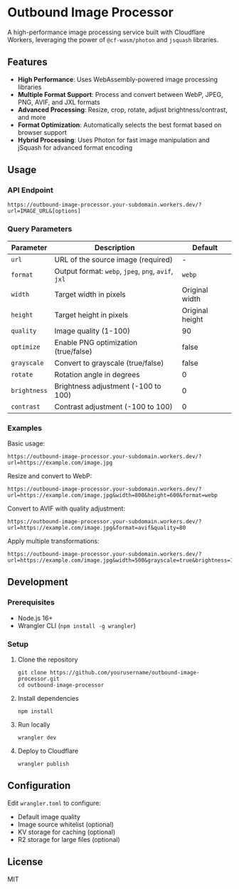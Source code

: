 # Outbound Image Processor

A high-performance image processing service built with Cloudflare Workers, leveraging the power of `@cf-wasm/photon` and `jsquash` libraries.

## Features

- **High Performance**: Uses WebAssembly-powered image processing libraries
- **Multiple Format Support**: Process and convert between WebP, JPEG, PNG, AVIF, and JXL formats
- **Advanced Processing**: Resize, crop, rotate, adjust brightness/contrast, and more
- **Format Optimization**: Automatically selects the best format based on browser support
- **Hybrid Processing**: Uses Photon for fast image manipulation and jSquash for advanced format encoding

## Usage

### API Endpoint

```
https://outbound-image-processor.your-subdomain.workers.dev/?url=IMAGE_URL&[options]
```

### Query Parameters

| Parameter | Description | Default |
|-----------|-------------|---------|
| `url` | URL of the source image (required) | - |
| `format` | Output format: `webp`, `jpeg`, `png`, `avif`, `jxl` | `webp` |
| `width` | Target width in pixels | Original width |
| `height` | Target height in pixels | Original height |
| `quality` | Image quality (1-100) | 90 |
| `optimize` | Enable PNG optimization (true/false) | false |
| `grayscale` | Convert to grayscale (true/false) | false |
| `rotate` | Rotation angle in degrees | 0 |
| `brightness` | Brightness adjustment (-100 to 100) | 0 |
| `contrast` | Contrast adjustment (-100 to 100) | 0 |

### Examples

Basic usage:
```
https://outbound-image-processor.your-subdomain.workers.dev/?url=https://example.com/image.jpg
```

Resize and convert to WebP:
```
https://outbound-image-processor.your-subdomain.workers.dev/?url=https://example.com/image.jpg&width=800&height=600&format=webp
```

Convert to AVIF with quality adjustment:
```
https://outbound-image-processor.your-subdomain.workers.dev/?url=https://example.com/image.jpg&format=avif&quality=80
```

Apply multiple transformations:
```
https://outbound-image-processor.your-subdomain.workers.dev/?url=https://example.com/image.jpg&width=500&grayscale=true&brightness=10&contrast=20
```

## Development

### Prerequisites

- Node.js 16+
- Wrangler CLI (`npm install -g wrangler`)

### Setup

1. Clone the repository
   ```
   git clone https://github.com/yourusername/outbound-image-processor.git
   cd outbound-image-processor
   ```

2. Install dependencies
   ```
   npm install
   ```

3. Run locally
   ```
   wrangler dev
   ```

4. Deploy to Cloudflare
   ```
   wrangler publish
   ```

## Configuration

Edit `wrangler.toml` to configure:

- Default image quality
- Image source whitelist (optional)
- KV storage for caching (optional)
- R2 storage for large files (optional)

## License

MIT

